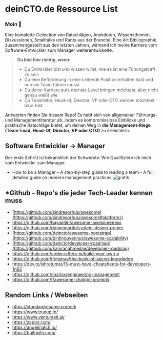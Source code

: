# deinCTO.de Ressource List
### Moin 👋

Eine komplette Collection von Ratschlägen, Anekdoten, Wissensthemen, Diskussionen, Smalltalks und Rants aus der Branche. Eine Art Bibliographie, zusammengestellt aus den letzten Jahren, während ich meine Karriere vom Software-Entwickler zum Manager weiterentwickelte.

>  **Du bist hier richtig, wenn:**
>    - Du Entwickler bist und wissen willst, wie es ist eine Fühungskraft zu sein
>    - Du eine Beförderung in eine Leitende Position erhalten hast und nun ein Team führen musst
>    - Du deine Karriere aufs nächste Level bringen möchtest, aber nicht genau weißt wie
>    - Du Teamleiter, Head-of, Director, VP oder CTO werden möchtest bzw. bist

Antworten finden Sie diesem Repo! Es hebt sich von allgemeiner Führungs- und Managementliteratur ab, indem es kompromisslose Einblicke und praktische Ratschläge bietet, um deinen Weg in **die Management-Riege (Team-Lead, Head-Of, Director, VP oder CTO)** zu erleichtern.

## Software Entwickler -> Manager 
Der erste Schritt ist bekanntlich der Schwerste: Wie Qualifiziere ich mich vom Entwickler zum Manager.

- How to be a Manager – A step-by-step guide to leading a team - A full, detailed guide on modern management practices.![grafik](https://github.com/deincto/deincto/assets/97528720/c2224e3e-c8e8-482e-944f-63a6397f5ece)



## *Github - Repo's die jeder Tech-Leader kennen muss
- [https://github.com/sindresorhus/awesome](https://github.com/sindresorhus/awesome#platforms)
- https://github.com/bayandin/awesome-awesomeness
- https://github.com/donnemartin/system-design-primer
- [https://github.com/deincto/awesome-bootstrap](https://github.com/binhnguyennus/awesome-scalability)
- [https://github.com/deincto/developer-roadmap](https://github.com/kamranahmedse/developer-roadmap)
- https://github.com/codecrafters-io/build-your-own-x
- https://github.com/trimstray/the-book-of-secret-knowledge
- https://dev.to/ishratumar/15-must-have-cheatsheets-for-developers-1n92
- https://github.com/charlax/engineering-management
- https://github.com/f/awesome-chatgpt-prompts

## Random Links / Webseiten
- https://standardresume.co/tech
- https://www.trueup.io/
- https://www.venturekit.ai/
- https://zapier.com/
- https://angelmatch.io/
- https://builtwith.com/


<!--
**deincto/deincto** is a ✨ _special_ ✨ repository because its `README.md` (this file) appears on your GitHub profile.

Here are some ideas to get you started:

- 🔭 I’m currently working on ...
- 🌱 I’m currently learning ...
- 👯 I’m looking to collaborate on ...
- 🤔 I’m looking for help with ...
- 💬 Ask me about ...
- 📫 How to reach me: ...
- 😄 Pronouns: ...
- ⚡ Fun fact: ...
-->
